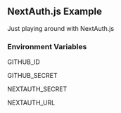 ## NextAuth.js Example

Just playing around with NextAuth.js

### Environment Variables

GITHUB_ID 

GITHUB_SECRET 

NEXTAUTH_SECRET 

NEXTAUTH_URL
